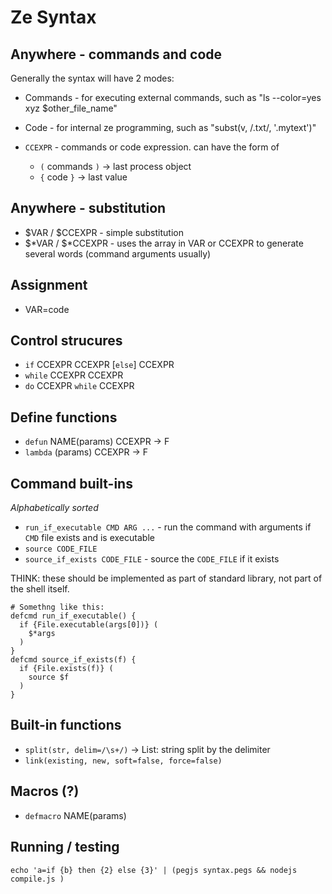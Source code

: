 Ze Syntax
=========

Anywhere - commands and code
----------------------------

Generally the syntax will have 2 modes:
* Commands - for executing external commands, such as "ls --color=yes xyz $other\_file\_name"
* Code - for internal ze programming, such as "subst(v, /\.txt/, '.mytext')"

* `CCEXPR` - commands or code expression. can have the form of
  * `(` commands `)` -> last process object
  * `{` code `}` -> last value

Anywhere - substitution
-----------------------

* $VAR / $CCEXPR - simple substitution
* $\*VAR / $\*CCEXPR - uses the array in VAR or CCEXPR to generate several words (command arguments usually)

Assignment
----------

* VAR=code

Control strucures
-----------------

* `if` CCEXPR CCEXPR [`else`] CCEXPR
* `while` CCEXPR CCEXPR
* `do` CCEXPR `while` CCEXPR

Define functions
----------------

* `defun` NAME(params) CCEXPR -> F
* `lambda` (params) CCEXPR -> F

Command built-ins
-----------------

*Alphabetically sorted*

* `run_if_executable CMD ARG ...` - run the command with arguments if `CMD` file exists and is executable
* `source CODE_FILE`
* `source_if_exists CODE_FILE` - source the `CODE_FILE` if it exists

THINK: these should be implemented as part of standard library, not part of the shell itself.

    # Somethng like this:
    defcmd run_if_executable() {
      if {File.executable(args[0])} (
        $*args
      )
    }
    defcmd source_if_exists(f) {
      if {File.exists(f)} (
        source $f
      )
    }

Built-in functions
------------------

* `split(str, delim=/\s+/)` -> List: string split by the delimiter
* `link(existing, new, soft=false, force=false)`


Macros (?)
----------

* `defmacro` NAME(params)

Running / testing
-----------------

    echo 'a=if {b} then {2} else {3}' | (pegjs syntax.pegs && nodejs compile.js )
